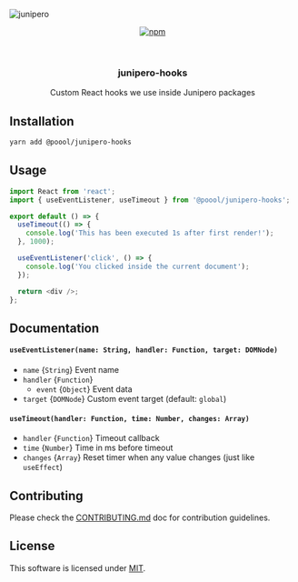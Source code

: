 ![junipero](https://storage.googleapis.com/junipero-cdn/images/logo-github.png)

<div align="center">

[![npm](https://img.shields.io/npm/v/@poool/junipero-hooks.svg)](https://www.npmjs.com/package/@poool/junipero-hooks)

<br />
<h3>junipero-hooks</h3>
<p>Custom React hooks we use inside Junipero packages</p>

</div>

## Installation

```bash
yarn add @poool/junipero-hooks
```

## Usage

```javascript
import React from 'react';
import { useEventListener, useTimeout } from '@poool/junipero-hooks';

export default () => {
  useTimeout(() => {
    console.log('This has been executed 1s after first render!');
  }, 1000);

  useEventListener('click', () => {
    console.log('You clicked inside the current document');
  });

  return <div />;
};
```

## Documentation

#### `useEventListener(name: String, handler: Function, target: DOMNode)`

* `name` {`String`} Event name
* `handler` {`Function`}
  * `event` {`Object`} Event data
* `target` {`DOMNode`} Custom event target (default: `global`)

#### `useTimeout(handler: Function, time: Number, changes: Array)`

* `handler` {`Function`} Timeout callback
* `time` {`Number`} Time in ms before timeout
* `changes` {`Array`} Reset timer when any value changes (just like `useEffect`)

## Contributing

Please check the [CONTRIBUTING.md](https://github.com/p3ol/junipero/blob/master/CONTRIBUTING.md) doc for contribution guidelines.

## License

This software is licensed under [MIT](https://github.com/p3ol/junipero/blob/master/LICENSE).
